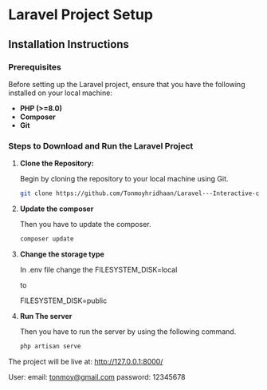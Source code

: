# Laravel Project Setup

## Installation Instructions

### Prerequisites

Before setting up the Laravel project, ensure that you have the following installed on your local machine:

- **PHP (>=8.0)**
- **Composer**
- **Git**

### Steps to Download and Run the Laravel Project

1. **Clone the Repository:**

   Begin by cloning the repository to your local machine using Git.

   ```bash
   git clone https://github.com/Tonmoyhridhaan/Laravel---Interactive-cares/tree/main/Assignment-8

2. **Update the composer**

   Then you have to update the composer.

   ```bash
   composer update
3. **Change the storage type**

   In .env file change the FILESYSTEM_DISK=local
   
   to

   FILESYSTEM_DISK=public

4. **Run The server**

   Then you have to run the server by using the following command.

   ```bash
   php artisan serve

The project will be live at:    http://127.0.0.1:8000/

User: 
email: tonmoy@gmail.com password: 12345678
